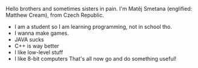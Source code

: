 Hello brothers and sometimes sisters in pain. I'm Matěj Smetana (englified: Matthew Cream), from Czech Republic.
* I am a student so I am learning programming, not in school tho.
* I wanna make games.
* JAVA sucks
* C++ is way better
* I like low-level stuff
* I like 8-bit computers
That's all now go and do something useful!
